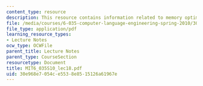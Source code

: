 ```yaml
---
content_type: resource
description: This resource contains information related to memory optimizations.
file: /media/courses/6-035-computer-language-engineering-spring-2010/30e968e7054ce5538e8515126a61967e_MIT6_035S10_lec18.pdf
file_type: application/pdf
learning_resource_types:
- Lecture Notes
ocw_type: OCWFile
parent_title: Lecture Notes
parent_type: CourseSection
resourcetype: Document
title: MIT6_035S10_lec18.pdf
uid: 30e968e7-054c-e553-8e85-15126a61967e
---
```

